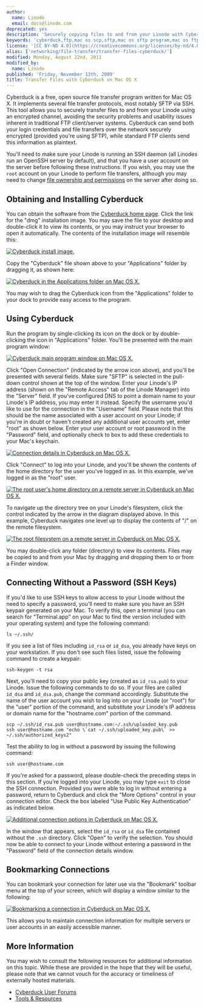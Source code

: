 ```yaml
---
author:
  name: Linode
  email: docs@linode.com
deprecated: yes
description: 'Securely copying files to and from your Linode with Cyberduck, a free and open source file transfer client for Mac OS X systems.'
keywords: 'cyberduck,ftp,mac os scp,sftp,mac os sftp program,mac os ftp'
license: '[CC BY-ND 4.0](https://creativecommons.org/licenses/by-nd/4.0)'
alias: ['networking/file-transfer/transfer-files-cyberduck/']
modified: Monday, August 22nd, 2011
modified_by:
  name: Linode
published: 'Friday, November 13th, 2009'
title: Transfer Files with Cyberduck on Mac OS X
---
```


Cyberduck is a free, open source file transfer program written for Mac OS X. It implements several file transfer protocols, most notably SFTP via SSH. This tool allows you to securely transfer files to and from your Linode using an encrypted channel, avoiding the security problems and usability issues inherent in traditional FTP client/server systems. Cyberduck can send both your login credentials and file transfers over the network securely encrypted (provided you're using SFTP), while standard FTP clients send this information as plaintext.

You'll need to make sure your Linode is running an SSH daemon (all Linodes run an OpenSSH server by default), and that you have a user account on the server before following these instructions. If you wish, you may use the `root` account on your Linode to perform file transfers, although you may need to change [file ownership and permissions](/content/tools-reference/linux-users-and-groups) on the server after doing so.

Obtaining and Installing Cyberduck
----------------------------------

You can obtain the software from the [Cyberduck home page](http://cyberduck.ch/). Click the link for the "dmg" installation image. You may save the file to your desktop and double-click it to view its contents, or you may instruct your browser to open it automatically. The contents of the installation image will resemble this:

[![Cyberduck install image.](/content/assets/171-cyberduck-install-image.png)](/content/assets/171-cyberduck-install-image.png)

Copy the "Cyberduck" file shown above to your "Applications" folder by dragging it, as shown here:

[![Cyberduck in the Applications folder on Mac OS X.](/content/assets/172-cyberduck-applications-folder.png)](/content/assets/172-cyberduck-applications-folder.png)

You may wish to drag the Cyberduck icon from the "Applications" folder to your dock to provide easy access to the program.

Using Cyberduck
---------------

Run the program by single-clicking its icon on the dock or by double-clicking the icon in "Applications" folder. You'll be presented with the main program window:

[![Cyberduck main program window on Mac OS X.](/content/assets/173-cyberduck-main-view.png)](/content/assets/173-cyberduck-main-view.png)

Click "Open Connection" (indicated by the arrow icon above), and you'll be presented with several fields. Make sure "SFTP" is selected in the pull-down control shown at the top of the window. Enter your Linode's IP address (shown on the "Remote Access" tab of the Linode Manager) into the "Server" field. If you've configured DNS to point a domain name to your Linode's IP address, you may enter it instead. Specify the username you'd like to use for the connection in the "Username" field. Please note that this should be the name associated with a user account on your Linode; if you're in doubt or haven't created any additional user accounts yet, enter "root" as shown below. Enter your user account or root password in the "Password" field, and optionally check to box to add these credentials to your Mac's keychain.

[![Connection details in Cyberduck on Mac OS X.](/content/assets/174-cyberduck-open-connection.png)](/content/assets/174-cyberduck-open-connection.png)

Click "Connect" to log into your Linode, and you'll be shown the contents of the home directory for the user you've logged in as. In this example, we've logged in as the "root" user.

[![The root user's home directory on a remote server in Cyberduck on Mac OS X.](/content/assets/175-cyberduck-root-homedir.png)](/content/assets/175-cyberduck-root-homedir.png)

To navigate up the directory tree on your Linode's filesystem, click the control indicated by the arrow in the diagram displayed above. In this example, Cyberduck navigates one level up to display the contents of "/" on the remote filesystem.

[![The root filesystem on a remote server in Cyberduck on Mac OS X.](/content/assets/176-cyberduck-root-filesystem.png)](/content/assets/176-cyberduck-root-filesystem.png)

You may double-click any folder (directory) to view its contents. Files may be copied to and from your Mac by dragging and dropping them to or from a Finder window.

Connecting Without a Password (SSH Keys)
----------------------------------------

If you'd like to use SSH keys to allow access to your Linode without the need to specify a password, you'll need to make sure you have an SSH keypair generated on your Mac. To verify this, open a terminal (you can search for "Terminal.app" on your Mac to find the version included with your operating system) and type the following command:

    ls ~/.ssh/

If you see a list of files including `id_rsa` or `id_dsa`, you already have keys on your workstation. If you don't see such files listed, issue the following command to create a keypair:

    ssh-keygen -t rsa

Next, you'll need to copy your public key (created as `id_rsa.pub`) to your Linode. Issue the following commands to do so. If your files are called `id_dsa` and `id_dsa.pub`, change the command accordingly. Substitute the name of the user account you wish to log into on your Linode (or "root") for the "user" portion of the command, and substitute your Linode's IP address or domain name for the "hostname.com" portion of the command.

    scp ~/.ssh/id_rsa.pub user@hostname.com:~/.ssh/uploaded_key.pub
    ssh user@hostname.com "echo \`cat ~/.ssh/uploaded_key.pub\` >> ~/.ssh/authorized_keys2"

Test the ability to log in without a password by issuing the following command:

    ssh user@hostname.com

If you're asked for a password, please double-check the preceding steps in this section. If you're logged into your Linode, you may type `exit` to close the SSH connection. Provided you were able to log in without entering a password, return to Cyberduck and click the "More Options" control in your connection editor. Check the box labeled "Use Public Key Authentication" as indicated below.

[![Additional connection options in Cyberduck on Mac OS X.](/content/assets/177-cyberduck-connection-more-options.png)](/content/assets/177-cyberduck-connection-more-options.png)

In the window that appears, select the `id_rsa` or `id_dsa` file contained without the `.ssh` directory. Click "Open" to verify the selection. You should now be able to connect to your Linode without entering a password in the "Password" field of the connection details window.

Bookmarking Connections
-----------------------

You can bookmark your connection for later use via the "Bookmark" toolbar menu at the top of your screen, which will display a window similar to the following:

[![Bookmarking a connection in Cyberduck on Mac OS X.](/content/assets/178-cyberduck-connection-bookmark.png)](/content/assets/178-cyberduck-connection-bookmark.png)

This allows you to maintain connection information for multiple servers or user accounts in an easily accessible manner.

More Information
----------------

You may wish to consult the following resources for additional information on this topic. While these are provided in the hope that they will be useful, please note that we cannot vouch for the accuracy or timeliness of externally hosted materials.

- [Cyberduck User Forums](http://forums.cocoaforge.com/viewforum.php?f=9)
- [Tools & Resources](/content/tools-reference/)



